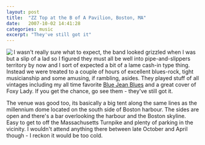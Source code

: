 ```yaml
---
layout: post
title:  "ZZ Top at the B of A Pavilion, Boston, MA"
date:   2007-10-02 14:41:28
categories: music
excerpt: "They've still got it"
---
```

<img src="http://media.fanfire.com/images/product/detail/ZZT/ZZT40922.jpg" align="left">I wasn't really sure what to expect, the band looked grizzled when I was but a slip of a lad so I figured they must all be well into pipe-and-slippers territory by now and I sort of expected a bit of a lame cash-in type thing. Instead we were treated to a couple of hours of excellent blues-rock, tight musicianship and some amusing, if rambling, asides. They played stuff of all vintages including my all time favorite <a href="http://www.lyricsfreak.com/z/zz+top/blue+jean+blues_20149054.html">Blue Jean Blues</a> and a great cover of Foxy Lady. If you get the chance, go see them - they've still got it.

The venue was good too, its basically a big tent along the same lines as the millennium dome located on the south side of Boston harbour. The sides are open and there's a bar overlooking the harbour and the Boston skyline. Easy to get to off the Massachusetts Turnpike and plenty of parking in the vicinity. I wouldn't attend anything there between late October and April though - I reckon it would be too cold.
